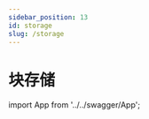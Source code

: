 ```yaml
---
sidebar_position: 13
id: storage
slug: /storage
---
```


# 块存储


import App from '../../swagger/App';

<App />
